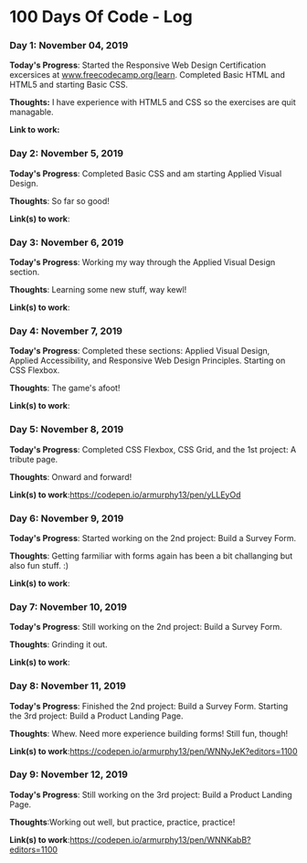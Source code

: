 # 100 Days Of Code - Log

### Day 1: November 04, 2019

**Today's Progress**: Started the Responsive Web Design Certification excersices at www.freecodecamp.org/learn. Completed Basic HTML and HTML5 and starting Basic CSS. 

**Thoughts:** I have experience with HTML5 and CSS so the exercises are quit managable.

**Link to work:**

### Day 2: November 5, 2019 

**Today's Progress**: Completed Basic CSS and am starting Applied Visual Design. 

**Thoughts**: So far so good!

**Link(s) to work**: 

### Day 3: November 6, 2019 

**Today's Progress**: Working my way through the Applied Visual Design section. 

**Thoughts**: Learning some new stuff, way kewl!

**Link(s) to work**: 

### Day 4: November 7, 2019 

**Today's Progress**: Completed these sections: Applied Visual Design, Applied Accessibility, and Responsive Web Design Principles. Starting on CSS Flexbox.   

**Thoughts**: The game's afoot!

**Link(s) to work**:

### Day 5: November 8, 2019 

**Today's Progress**: Completed CSS Flexbox, CSS Grid, and the 1st project: A tribute page.   

**Thoughts**: Onward and forward!

**Link(s) to work**:https://codepen.io/armurphy13/pen/yLLEyOd

### Day 6: November 9, 2019 

**Today's Progress**: Started working on the 2nd project: Build a Survey Form.   

**Thoughts**: Getting farmiliar with forms again has been a bit challanging but also fun stuff. :)

**Link(s) to work**:

### Day 7: November 10, 2019 

**Today's Progress**: Still working on the 2nd project: Build a Survey Form.   

**Thoughts**: Grinding it out.

**Link(s) to work**:

### Day 8: November 11, 2019 

**Today's Progress**: Finished the 2nd project: Build a Survey Form. Starting the 3rd project: Build a Product Landing Page.   

**Thoughts**: Whew. Need more experience building forms! Still fun, though!

**Link(s) to work**:https://codepen.io/armurphy13/pen/WNNyJeK?editors=1100

### Day 9: November 12, 2019 

**Today's Progress**: Still working on the 3rd project: Build a Product Landing Page.   

**Thoughts**:Working out well, but practice, practice, practice!

**Link(s) to work**:https://codepen.io/armurphy13/pen/WNNKabB?editors=1100
